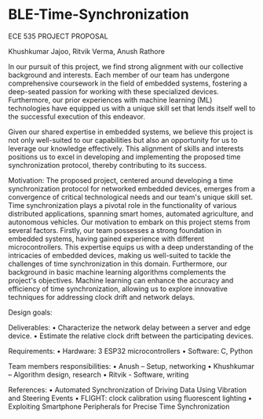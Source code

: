 # BLE-Time-Synchronization

ECE 535 PROJECT PROPOSAL

Khushkumar Jajoo, Ritvik Verma, Anush Rathore

In our pursuit of this project, we find strong alignment with our collective background and interests. Each member of our team has undergone comprehensive coursework in the field of embedded systems, fostering a deep-seated passion for working with these specialized devices. Furthermore, our prior experiences with machine learning (ML) technologies have equipped us with a unique skill set that lends itself well to the successful execution of this endeavor.

Given our shared expertise in embedded systems, we believe this project is not only well-suited to our capabilities but also an opportunity for us to leverage our knowledge effectively. This alignment of skills and interests positions us to excel in developing and implementing the proposed time synchronization protocol, thereby contributing to its success.

Motivation: The proposed project, centered around developing a time synchronization protocol for networked embedded devices, emerges from a convergence of critical technological needs and our team's unique skill set. Time synchronization plays a pivotal role in the functionality of various distributed applications, spanning smart homes, automated agriculture, and autonomous vehicles. Our motivation to embark on this project stems from several factors. Firstly, our team possesses a strong foundation in embedded systems, having gained experience with different microcontrollers. This expertise equips us with a deep understanding of the intricacies of embedded devices, making us well-suited to tackle the challenges of time synchronization in this domain. Furthermore, our background in basic machine learning algorithms complements the project's objectives. Machine learning can enhance the accuracy and efficiency of time synchronization, allowing us to explore innovative techniques for addressing clock drift and network delays.

Design goals:

Deliverables: • Characterize the network delay between a server and edge device. • Estimate the relative clock drift between the participating devices.

Requirements: • Hardware: 3 ESP32 microcontrollers • Software: C, Python

Team members responsibilities: • Anush – Setup, networking • Khushkumar – Algorithm design, research • Ritvik - Software, writing

References: • Automated Synchronization of Driving Data Using Vibration and Steering Events • FLIGHT: clock calibration using fluorescent lighting • Exploiting Smartphone Peripherals for Precise Time Synchronization
